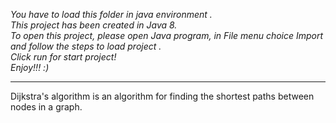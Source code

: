 <i>You have to load this folder in java environment .<br>
This project has been created in Java 8.<br>
To open this project, please open Java program, in File menu choice Import and follow the steps to load project .<br>
Click run for start project!<br>
Enjoy!!! :)</i>
<hr>
Dijkstra's algorithm is an algorithm for finding the shortest paths between nodes in a graph.<br>